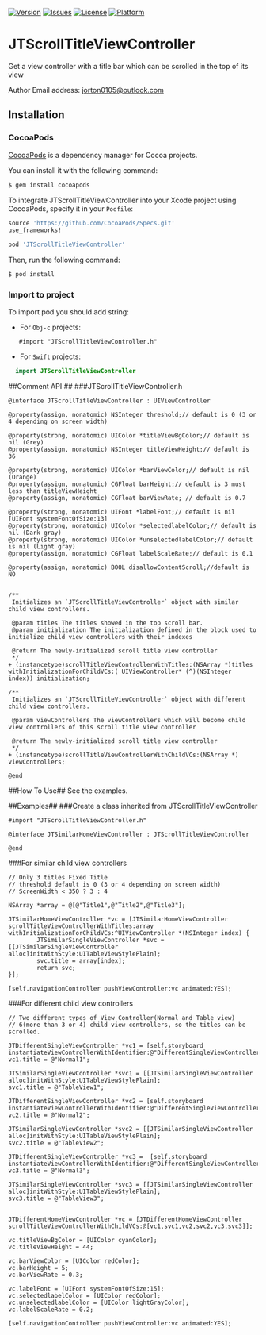 [![Version](http://img.shields.io/cocoapods/v/JTScrollTitleViewController.svg)](http://cocoadocs.org/docsets/JTScrollTitleViewController)
[![Issues](http://img.shields.io/github/issues/abchtv/JTScrollTitleViewController.svg)](https://github.com/abchtv/JTScrollTitleViewController/issues?state=open)
[![License](https://img.shields.io/cocoapods/l/JTScrollTitleViewController.svg)](http://cocoadocs.org/docsets/JTScrollTitleViewController)
[![Platform](https://img.shields.io/cocoapods/p/JTScrollTitleViewController.svg)](http://cocoadocs.org/docsets/JTScrollTitleViewController)


# JTScrollTitleViewController
Get a view controller with a title bar which can be scrolled in the top of its view

Author Email address: jorton0105@outlook.com

## Installation ##

### CocoaPods

[CocoaPods](http://cocoapods.org) is a dependency manager for Cocoa projects.

You can install it with the following command:

```bash
$ gem install cocoapods
```

To integrate JTScrollTitleViewController into your Xcode project using CocoaPods, specify it in your `Podfile`:

```ruby
source 'https://github.com/CocoaPods/Specs.git'
use_frameworks!

pod 'JTScrollTitleViewController'
```

Then, run the following command:

```bash
$ pod install
```

### Import to project

To import pod you should add string:

- For `Obj-c` projects:

```obj-c
   #import "JTScrollTitleViewController.h"
```
- For `Swift` projects:

```swift
  import JTScrollTitleViewController
```

##Comment API ##
###JTScrollTitleViewController.h
```obj-c
@interface JTScrollTitleViewController : UIViewController

@property(assign, nonatomic) NSInteger threshold;// default is 0 (3 or 4 depending on screen width)

@property(strong, nonatomic) UIColor *titleViewBgColor;// default is nil (Grey)
@property(assign, nonatomic) NSInteger titleViewHeight;// default is 36

@property(strong, nonatomic) UIColor *barViewColor;// default is nil (Orange)
@property(assign, nonatomic) CGFloat barHeight;// default is 3 must less than titleViewHeight
@property(assign, nonatomic) CGFloat barViewRate; // default is 0.7

@property(strong, nonatomic) UIFont *labelFont;// default is nil [UIFont systemFontOfSize:13]
@property(strong, nonatomic) UIColor *selectedlabelColor;// default is nil (Dark gray)
@property(strong, nonatomic) UIColor *unselectedlabelColor;// default is nil (Light gray)
@property(assign, nonatomic) CGFloat labelScaleRate;// default is 0.1

@property(assign, nonatomic) BOOL disallowContentScroll;//default is NO


/**
 Initializes an `JTScrollTitleViewController` object with similar child view controllers.
 
 @param titles The titles showed in the top scroll bar.
 @param initialization The initialization defined in the block used to initialize child view controllers with their indexes
 
 @return The newly-initialized scroll title view controller
 */
+ (instancetype)scrollTitleViewControllerWithTitles:(NSArray *)titles withInitializationForChildVCs:( UIViewController* (^)(NSInteger index)) initialization;

/**
 Initializes an `JTScrollTitleViewController` object with different child view controllers.
 
 @param viewControllers The viewControllers which will become child view controllers of this scroll title view controller
 
 @return The newly-initialized scroll title view controller
 */
+ (instancetype)scrollTitleViewControllerWithChildVCs:(NSArray *) viewControllers;

@end
```
##How To Use##
See the examples.

##Examples##
###Create a class inherited from JTScrollTitleViewController
```obj-c
#import "JTScrollTitleViewController.h"

@interface JTSimilarHomeViewController : JTScrollTitleViewController

@end
```

###For similar child view controllers

```obj-c
// Only 3 titles Fixed Title
// threshold default is 0 (3 or 4 depending on screen width)
// ScreenWidth < 350 ? 3 : 4
    
NSArray *array = @[@"Title1",@"Title2",@"Title3"];
    
JTSimilarHomeViewController *vc = [JTSimilarHomeViewController scrollTitleViewControllerWithTitles:array withInitializationForChildVCs:^UIViewController *(NSInteger index) {
        JTSimilarSingleViewController *svc = [[JTSimilarSingleViewController alloc]initWithStyle:UITableViewStylePlain];
        svc.title = array[index];
        return svc;
}];
    
[self.navigationController pushViewController:vc animated:YES];
```

###For different child view controllers

```obj-c
// Two different types of View Controller(Normal and Table view)
// 6(more than 3 or 4) child view controllers, so the titles can be scrolled.
    
JTDifferentSingleViewController *vc1 = [self.storyboard instantiateViewControllerWithIdentifier:@"DifferentSingleViewController"];
vc1.title = @"Normal1";
    
JTSimilarSingleViewController *svc1 = [[JTSimilarSingleViewController alloc]initWithStyle:UITableViewStylePlain];
svc1.title = @"TableView1";
    
JTDifferentSingleViewController *vc2 = [self.storyboard instantiateViewControllerWithIdentifier:@"DifferentSingleViewController"];
vc2.title = @"Normal2";
    
JTSimilarSingleViewController *svc2 = [[JTSimilarSingleViewController alloc]initWithStyle:UITableViewStylePlain];
svc2.title = @"TableView2";
    
JTDifferentSingleViewController *vc3 =  [self.storyboard instantiateViewControllerWithIdentifier:@"DifferentSingleViewController"];
vc3.title = @"Normal3";
    
JTSimilarSingleViewController *svc3 = [[JTSimilarSingleViewController alloc]initWithStyle:UITableViewStylePlain];
svc3.title = @"TableView3";
    
    
JTDifferentHomeViewController *vc = [JTDifferentHomeViewController scrollTitleViewControllerWithChildVCs:@[vc1,svc1,vc2,svc2,vc3,svc3]];
    
vc.titleViewBgColor = [UIColor cyanColor];
vc.titleViewHeight = 44;
    
vc.barViewColor = [UIColor redColor];
vc.barHeight = 5;
vc.barViewRate = 0.3;
    
vc.labelFont = [UIFont systemFontOfSize:15];
vc.selectedlabelColor = [UIColor redColor];
vc.unselectedlabelColor = [UIColor lightGrayColor];
vc.labelScaleRate = 0.2;
    
[self.navigationController pushViewController:vc animated:YES];
```
